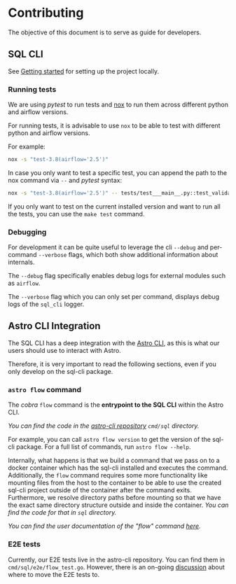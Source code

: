 # Contributing

The objective of this document is to serve as guide for developers.

## SQL CLI

See [Getting started](README.md) for setting up the project locally.

### Running tests

We are using _pytest_ to run tests and [nox](https://nox.thea.codes/en/stable/) to run them across different python and airflow versions.

For running tests, it is advisable to use `nox` to be able to test with different python and airflow versions.

For example:

```bash
nox -s "test-3.8(airflow='2.5')"
```

In case you only want to test a specific test, you can append the path to the nox command via `--` and _pytest_ syntax:

```bash
nox -s "test-3.8(airflow='2.5')" -- tests/test___main__.py::test_validate
```

If you only want to test on the current installed version and want to run all the tests, you can use the `make test` command.

### Debugging

For development it can be quite useful to leverage the cli `--debug` and per-command `--verbose` flags, which both show additional information about internals.

The `--debug` flag specifically enables debug logs for external modules such as `airflow`.

The `--verbose` flag which you can only set per command, displays debug logs of the `sql_cli` logger.

## Astro CLI Integration

The SQL CLI has a deep integration with the [Astro CLI](https://docs.astronomer.io/astro/cli/overview), as this is what our users should use to interact with Astro.

Therefore, it is very important to read the following sections, even if you only develop on the sql-cli package.

### `astro flow` command

The _cobra_ `flow` command is the **entrypoint to the SQL CLI** within the Astro CLI.

_You can find the code in the [astro-cli repository](https://github.com/astronomer/astro-cli) `cmd/sql` directory._

For example, you can call `astro flow version` to get the version of the sql-cli package. For a full list of commands, run `astro flow --help`.

Internally, what happens is that we build a command that we pass on to a docker container which has the sql-cli installed and executes the command.
Additionally, the `flow` command requires some more functionality like mounting files from the host to the container to be able to use the created sql-cli project outside of the container after the command exits. Furthermore, we resolve directory paths before mounting so that we have the exact same directory structure outside and inside the container.
_You can find the code for that in `sql` directory._

_You can find the user documentation of the "flow" command [here](https://docs.astronomer.io/astro/cli/sql-cli)._

### E2E tests

Currently, our E2E tests live in the astro-cli repository. You can find them in `cmd/sql/e2e/flow_test.go`. However, there is an on-going [discussion](https://docs.google.com/document/d/1sNr2a2cxNY8UWR4c_EvN1ckAPcjcyGaLsqWG6erCnJY) about where to move the E2E tests to.
